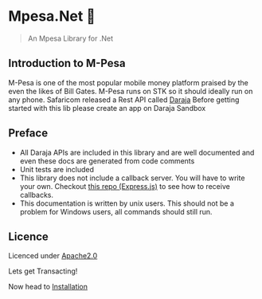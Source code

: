 # Mpesa.Net 💸
> An Mpesa Library for .Net

## Introduction to M-Pesa
M-Pesa is one of the most popular mobile money platform praised by the even the likes of Bill Gates.
M-Pesa runs on STK so it should ideally run on any phone.
Safaricom released a Rest API called [Daraja](https://developer.safaricom.co.ke)
Before getting started with this lib please create an app on Daraja Sandbox

## Preface
- All Daraja APIs are included in this library and are well documented and even these docs are generated from code comments
- Unit tests are included
- This library does not include a callback server. You will have to write your own. Checkout [this repo (Express.js)](https://github.com/safaricom/mpesa_listener) to see how to receive callbacks.
- This documentation is written by unix users. This should not be a problem for Windows users, all commands should still run.

## Licence
Licenced under [Apache2.0](http://www.apache.org/licenses/LICENSE-2.0)

Lets get Transacting!

Now head to [Installation](/articles/install.html)
